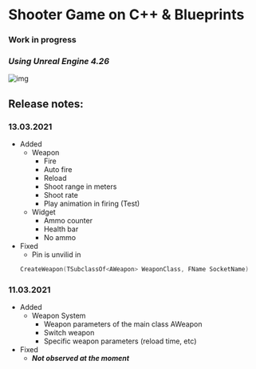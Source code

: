 # Shooter Game on C++ & Blueprints

### **Work in progress**

### *Using Unreal Engine 4.26*

![img](https://firebasestorage.googleapis.com/v0/b/personal-24c21.appspot.com/o/Projects%2FShooterGame.png?alt=media&token=60b2e3a8-d1f7-4f21-989e-481c4f22a90c)

## Release notes:
### 13.03.2021
* Added
  * Weapon
    * Fire
    * Auto fire
    * Reload
    * Shoot range in meters
    * Shoot rate
    * Play animation in firing (Test)
  * Widget
    * Ammo counter
    * Health bar
    * No ammo
* Fixed
  * Pin is unvilid in  
  ```cpp 
  CreateWeapon(TSubclassOf<AWeapon> WeaponClass, FName SocketName)
  ```
    
### 11.03.2021
* Added
  * Weapon System
    * Weapon parameters of the main class AWeapon
    * Switch weapon
    * Specific weapon parameters (reload time, etс)
* Fixed
  * ***Not observed at the moment***


